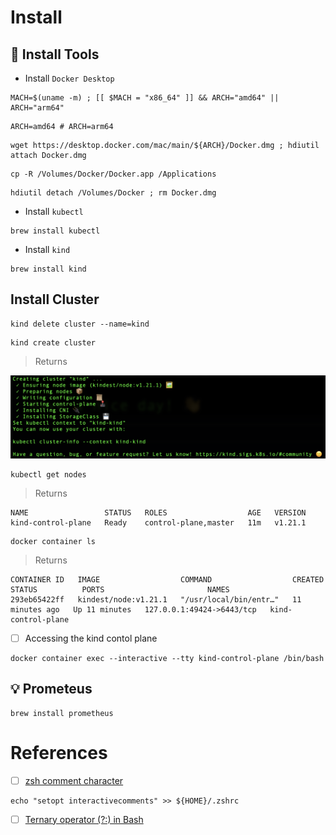 # Install

## :toolbox: Install Tools

* Install `Docker Desktop`

```
MACH=$(uname -m) ; [[ $MACH = "x86_64" ]] && ARCH="amd64" || ARCH="arm64"
```

```
ARCH=amd64 # ARCH=arm64
```

```
wget https://desktop.docker.com/mac/main/${ARCH}/Docker.dmg ; hdiutil attach Docker.dmg
```

```
cp -R /Volumes/Docker/Docker.app /Applications
```

```
hdiutil detach /Volumes/Docker ; rm Docker.dmg
```

* Install `kubectl`
```
brew install kubectl
```

* Install `kind`

```
brew install kind
```

## Install Cluster

```
kind delete cluster --name=kind
```

```
kind create cluster
```
> Returns

<img src="../images/kind-kind.png" width=900 > </img>

```
kubectl get nodes
```
> Returns
```
NAME                 STATUS   ROLES                  AGE   VERSION
kind-control-plane   Ready    control-plane,master   11m   v1.21.1
```

```
docker container ls
```
> Returns
```
CONTAINER ID   IMAGE                  COMMAND                  CREATED          STATUS          PORTS                       NAMES
293eb65422ff   kindest/node:v1.21.1   "/usr/local/bin/entr…"   11 minutes ago   Up 11 minutes   127.0.0.1:49424->6443/tcp   kind-control-plane
```

- [ ] Accessing the kind contol plane

```
docker container exec --interactive --tty kind-control-plane /bin/bash
```

## :bulb: Prometeus

```
brew install prometheus
```

# References

- [ ] [zsh comment character](https://apple.stackexchange.com/questions/405246/zsh-comment-character)

```
echo "setopt interactivecomments" >> ${HOME}/.zshrc
```

- [ ] [Ternary operator (?:) in Bash](https://stackoverflow.com/questions/3953645/ternary-operator-in-bash)
